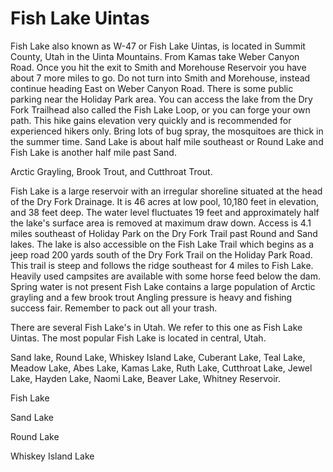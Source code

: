 # Fish Lake Uintas

Fish Lake also known as W-47 or Fish Lake Uintas, is located in Summit County, Utah in the Uinta Mountains. From Kamas take Weber Canyon Road. Once you hit the exit to Smith and Morehouse Reservoir you have about 7 more miles to go. Do not turn into Smith and Morehouse, instead continue heading East on Weber Canyon Road. There is some public parking near the Holiday Park area. You can access the lake from the Dry Fork Trailhead also called the Fish Lake Loop, or you can forge your own path. This hike gains elevation very quickly and is recommended for experienced hikers only. Bring lots of bug spray, the mosquitoes are thick in the summer time. Sand Lake is about half mile southeast or Round Lake and Fish Lake is another half mile past Sand.

Arctic Grayling, Brook Trout, and Cutthroat Trout.

Fish Lake is a large reservoir with an irregular shoreline situated at the head of the Dry Fork Drainage. It is 46 acres at low pool, 10,180 feet in elevation, and 38 feet deep. The water level fluctuates 19 feet and approximately half the lake's surface area is removed at maximum draw down. Access is 4.1 miles southeast of Holiday Park on the Dry Fork Trail past Round and Sand lakes. The lake is also accessible on the Fish Lake Trail which begins as a jeep road 200 yards south of the Dry Fork Trail on the Holiday Park Road. This trail is steep and follows the ridge southeast for 4 miles to Fish Lake. Heavily used campsites are available with some horse feed below the dam. Spring water is not present Fish Lake contains a large population of Arctic grayling and a few brook trout Angling pressure is heavy and fishing success fair. Remember to pack out all your trash.

There are several Fish Lake's in Utah. We refer to this one as Fish Lake Uintas. The most popular Fish Lake is located in central, Utah.

Sand lake, Round Lake, Whiskey Island Lake, Cuberant Lake, Teal Lake, Meadow Lake, Abes Lake, Kamas Lake, Ruth Lake, Cutthroat Lake, Jewel Lake, Hayden Lake, Naomi Lake, Beaver Lake, Whitney Reservoir.

Fish Lake

Sand Lake

Round Lake

Whiskey Island Lake